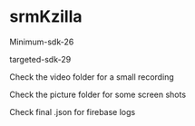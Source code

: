 # srmKzilla
Minimum-sdk-26


targeted-sdk-29


Check the video folder for a small recording


Check the picture folder for some screen shots


Check final .json for firebase logs

